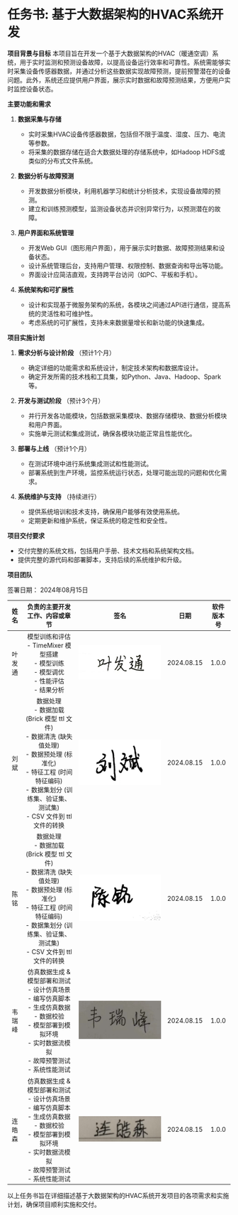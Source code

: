 # 任务书: 基于大数据架构的HVAC系统开发

**项目背景与目标**
本项目旨在开发一个基于大数据架构的HVAC（暖通空调）系统，用于实时监测和预测设备故障，以提高设备运行效率和可靠性。系统需能够实时采集设备传感器数据，并通过分析这些数据实现故障预测，提前预警潜在的设备问题。此外，系统还应提供用户界面，展示实时数据和故障预测结果，方便用户实时监控设备状态。

**主要功能和需求**

1. **数据采集与存储**
   - 实时采集HVAC设备传感器数据，包括但不限于温度、湿度、压力、电流等参数。
   - 将采集的数据存储在适合大数据处理的存储系统中，如Hadoop HDFS或类似的分布式文件系统。

2. **数据分析与故障预测**
   - 开发数据分析模块，利用机器学习和统计分析技术，实现设备故障的预测。
   - 建立和训练预测模型，监测设备状态并识别异常行为，以预测潜在的故障。

3. **用户界面和系统管理**
   - 开发Web GUI（图形用户界面），用于展示实时数据、故障预测结果和设备状态。
   - 设计系统管理后台，支持用户管理、权限控制、数据查询和导出等功能。
   - 界面设计应简洁直观，支持跨平台访问（如PC、平板和手机）。

4. **系统架构和可扩展性**
   - 设计和实现基于微服务架构的系统，各模块之间通过API进行通信，提高系统的灵活性和可维护性。
   - 考虑系统的可扩展性，支持未来数据量增长和新功能的快速集成。

**项目实施计划**

1. **需求分析与设计阶段** （预计1个月）
   - 确定详细的功能需求和系统设计，制定技术架构和数据库设计。
   - 确定开发所需的技术栈和工具集，如Python、Java、Hadoop、Spark等。

2. **开发与测试阶段** （预计3个月）
   - 并行开发各功能模块，包括数据采集模块、数据存储模块、数据分析模块和用户界面。
   - 实施单元测试和集成测试，确保各模块功能正常且性能优化。

3. **部署与上线** （预计1个月）
   - 在测试环境中进行系统集成测试和性能测试。
   - 部署系统到生产环境，监控系统运行状态，处理可能出现的问题和优化需求。

4. **系统维护与支持** （持续进行）
   - 提供系统培训和技术支持，确保用户能够有效使用系统。
   - 定期更新和维护系统，保证系统的稳定性和安全性。

**项目交付要求**

- 交付完整的系统文档，包括用户手册、技术文档和系统架构文档。
- 提供完整的源代码和部署脚本，支持后续的系统维护和升级。

**项目团队**

签署日期： 2024年08月15日

|  姓名  |                负责的主要开发工作、内容或章节                |                     签名                      |    日期    | 软件版本号 |
| :----: | :----------------------------------------------------------: | :-------------------------------------------: | :--------: | :--------: |
| 叶发通 | 模型训练和评估<br/>- TimeMixer 模型搭建<br/>- 模型训练<br/>- 模型调优<br/>- 性能评估<br/>- 结果分析 | ![ee08491af7f97015184a7190cdab468](.\yft.jpg) | 2024.08.15 |   1.0.0    |
|  刘斌  | 数据处理<br/>- 数据加载 (Brick 模型 ttl 文件)<br/>- 数据清洗 (缺失值处理)<br/>- 数据预处理 (标准化)<br/>- 特征工程 (时间特征编码)<br/>- 数据集划分 (训练集、验证集、测试集)<br/>- CSV 文件到 ttl 文件的转换 |     ![image-20240815221710370](.\lb.png)      | 2024.08.15 |   1.0.0    |
|  陈铭  | 数据处理<br/>- 数据加载 (Brick 模型 ttl 文件)<br/>- 数据清洗 (缺失值处理)<br/>- 数据预处理 (标准化)<br/>- 特征工程 (时间特征编码)<br/>- 数据集划分 (训练集、验证集、测试集)<br/>- CSV 文件到 ttl 文件的转换 |     ![image-20240815221459968](.\cm.png)      | 2024.08.15 |   1.0.0    |
| 韦瑞峰 | 仿真数据生成 & 模型部署和测试<br/>- 设计仿真场景<br/>- 编写仿真脚本<br/>- 生成仿真数据<br/>- 数据校验<br/>- 模型部署到模拟环境<br/>- 实时数据流模拟<br/>- 故障预警测试<br/>- 系统性能测试 | ![e7dfcd234e129133f05985171b9bc0d](.\wrf.jpg) | 2024.08.15 |   1.0.0    |
| 连皓森 | 仿真数据生成 & 模型部署和测试<br/>- 设计仿真场景<br/>- 编写仿真脚本<br/>- 生成仿真数据<br/>- 数据校验<br/>- 模型部署到模拟环境<br/>- 实时数据流模拟<br/>- 故障预警测试<br/>- 系统性能测试 | ![3f917c9123988adf7acc421bb4f6130](.\lhs.jpg) | 2024.08.15 |   1.0.0    |

以上任务书旨在详细描述基于大数据架构的HVAC系统开发项目的各项需求和实施计划，确保项目顺利实施和交付。

